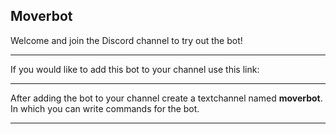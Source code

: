 ## Moverbot

Welcome and join the Discord channel to try out the bot!

---

If you would like to add this bot to your channel use this link:

---

After adding the bot to your channel create a textchannel named **moverbot**.\
In which you can write commands for the bot.

---
